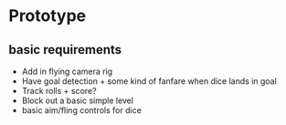 # Prototype
## basic requirements
- Add in flying camera rig
- Have goal detection + some kind of fanfare when dice lands in goal
- Track rolls + score?
- Block out a basic simple level
- basic aim/fling controls for dice